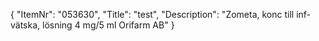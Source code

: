 {
  "ItemNr": "053630",
  "Title": "test",
  "Description": "Zometa, konc till inf-vätska, lösning 4 mg/5 ml Orifarm AB"
}